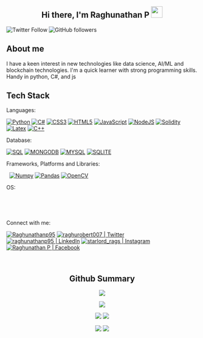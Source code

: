 <h2 align="center">Hi there, I'm Raghunathan P <img src="https://user-images.githubusercontent.com/39955420/147578264-bae0526c-028a-49d2-8af8-d08bb4edbd2a.gif" height="30" width="30"></h2>


![Twitter Follow](https://img.shields.io/twitter/follow/raghurobert007?style=social)
![GitHub followers](https://img.shields.io/github/followers/raghunathanp95?style=social)
[<img  alt="" src="https://hits.seeyoufarm.com/api/count/incr/badge.svg?url=https%3A%2F%2Fgithub.com%2F{username}1212%2Fhit-counter" />][website]

<h2>About me</h2>

I have a keen interest in new technologies like data science, AI/ML and blockchain technologies. I'm a quick learner with strong programming skills. Handy in python, C#, and js

<h2>Tech Stack</h2>

Languages:

[<img  alt="Python" src="https://img.shields.io/badge/Python-FFD43B?style=for-the-badge&logo=python&logoColor=blue" />][website]
[<img alt="C#" src="https://img.shields.io/badge/C%23-239120?style=for-the-badge&logo=c-sharp&logoColor=white" />][website]
[<img alt="CSS3" src="https://img.shields.io/badge/css3-%231572B6.svg?style=for-the-badge&logo=css3&logoColor=white" />][website]
[<img alt="HTML5" src="https://img.shields.io/badge/html5-%23E34F26.svg?style=for-the-badge&logo=html5&logoColor=white" />][website]
[<img alt="JavaScript" src="https://img.shields.io/badge/javascript-%23323330.svg?style=for-the-badge&logo=javascript&logoColor=%23F7DF1E" />][website]
[<img alt="NodeJS" src="https://img.shields.io/badge/node.js-6DA55F?style=for-the-badge&logo=node.js&logoColor=white" />][website]
[<img alt="Solidity" src="https://img.shields.io/badge/Solidity-e6e6e6?style=for-the-badge&logo=solidity&logoColor=black" />][website]
[<img alt="Latex" src="https://img.shields.io/badge/LaTeX-47A141?style=for-the-badge&logo=LaTeX&logoColor=white" />][website]
[<img alt="C++" src="https://img.shields.io/badge/C%2B%2B-00599C?style=for-the-badge&logo=c%2B%2B&logoColor=white" />][website]

Database:

[<img alt="SQL" src="https://img.shields.io/badge/Oracle-F80000?style=for-the-badge&logo=Oracle&logoColor=white" />][website]
[<img alt="MONGODB" src="https://img.shields.io/badge/MongoDB-4EA94B?style=for-the-badge&logo=mongodb&logoColor=white" />][website]
[<img alt="MYSQL" src="https://img.shields.io/badge/MySQL-005C84?style=for-the-badge&logo=mysql&logoColor=white" />][website]
[<img alt="SQLITE" src="https://img.shields.io/badge/SQLite-07405E?style=for-the-badge&logo=sqlite&logoColor=white" />][website]

Frameworks, Platforms and Libraries:

[<img alt="" src="https://img.shields.io/badge/.NET-512BD4?style=for-the-badge&logo=dotnet&logoColor=white" />][website]
[<img alt="" src="https://img.shields.io/badge/Django-092E20?style=for-the-badge&logo=django&logoColor=green" />][website]
[<img alt="Numpy" src="https://img.shields.io/badge/Numpy-777BB4?style=for-the-badge&logo=numpy&logoColor=white" />][website]
[<img alt="Pandas" src="https://img.shields.io/badge/Pandas-2C2D72?style=for-the-badge&logo=pandas&logoColor=white" />][website]
[<img alt="OpenCV" src="https://img.shields.io/badge/opencv-%23white.svg?style=for-the-badge&logo=opencv&logoColor=white" />][website]
[<img alt="" src="https://img.shields.io/badge/Bootstrap-563D7C?style=for-the-badge&logo=bootstrap&logoColor=white" />][website]
[<img alt="" src="https://img.shields.io/badge/Microsoft_Office-D83B01?style=for-the-badge&logo=microsoft-office&logoColor=white" />][website]
[<img alt="" src="https://img.shields.io/badge/Tableau-E97627?style=for-the-badge&logo=Tableau&logoColor=white" />][website]

OS:

[<img alt="" src="https://img.shields.io/badge/Windows-0078D6?style=for-the-badge&logo=windows&logoColor=white" />][website]
[<img alt="" src="https://img.shields.io/badge/Ubuntu-E95420?style=for-the-badge&logo=ubuntu&logoColor=white" />][website]


<br>

Connect with me:

[<img alt="Raghunathanp95" src="https://img.shields.io/badge/website-000000?style=for-the-badge&logo=About.me&logoColor=white" />][website]
[<img alt="raghurobert007 | Twitter" src="https://img.shields.io/badge/Twitter-1DA1F2?style=for-the-badge&logo=twitter&logoColor=white" />][twitter]
[<img alt="raghunathanp95 | LinkedIn" src="https://img.shields.io/badge/LinkedIn-0077B5?style=for-the-badge&logo=linkedin&logoColor=white" />][linkedin]
[<img alt="starlord_rags | Instagram" src="https://img.shields.io/badge/Instagram-E4405F?style=for-the-badge&logo=instagram&logoColor=white" />][instagram]
[<img alt="Raghunathan P | Facebook" src="https://img.shields.io/badge/Facebook-1877F2?style=for-the-badge&logo=facebook&logoColor=white" />][facebook]

<br>


<h2 align="center">Github Summary</h2>



<p align='center'>
<a href="#"><img src="https://github-readme-stats.vercel.app/api/top-langs/?username=raghunathanp95&show_icons=true&hide_border=true&theme=github_dark"></a>
</p>
<p align='center'>
<a href="#"><img src="http://github-profile-summary-cards.vercel.app/api/cards/profile-details?username=raghunathanp95&theme=github_dark"></a>
</p>
<p align='center'>
<a href="#"><img src="http://github-profile-summary-cards.vercel.app/api/cards/repos-per-language?username=raghunathanp95&theme=github_dark"></a>
<a href="#"><img src="http://github-profile-summary-cards.vercel.app/api/cards/most-commit-language?username=raghunathanp95&theme=github_dark"></a>
</p>
<p align='center'>
<a href="#"><img src="http://github-profile-summary-cards.vercel.app/api/cards/stats?username=raghunathanp95&theme=github_dark"></a>
<a href="#"><img src="http://github-profile-summary-cards.vercel.app/api/cards/productive-time?username=raghunathanp95&theme=github_dark&utcOffset=8"></a>
</p>



[website]: #
[twitter]: https://twitter.com/raghurobert007
[instagram]: https://www.instagram.com/starlord_rags/
[linkedin]: https://www.linkedin.com/in/raghunathan-p/
[facebook]: https://www.facebook.com/justbeinglegendaryawesome

